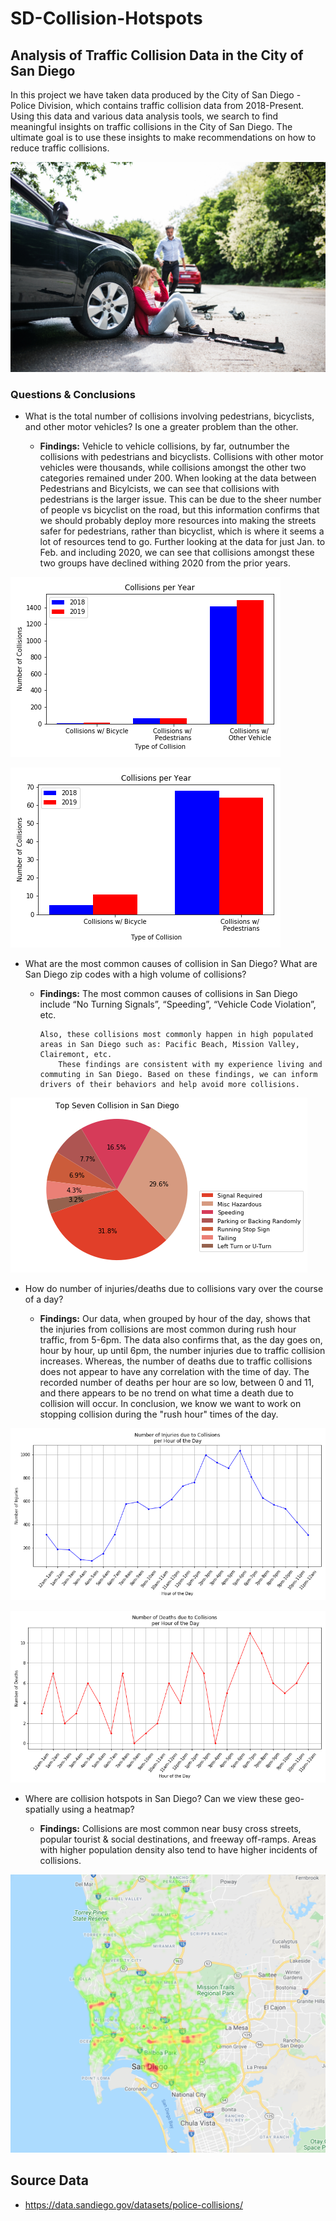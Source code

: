 # SD-Collision-Hotspots

## Analysis of Traffic Collision Data in the City of San Diego 

In this project we have taken data produced by the City of San Diego - Police Division, which contains traffic collision data from 2018-Present.
Using this data and various data analysis tools, we search to find meaningful insights on traffic collisions in the City of San Diego. The ultimate goal is to use these insights to make recommendations on how to reduce traffic collisions.


![Accident](images/accident.png)

### Questions & Conclusions

* What is the total number of collisions involving pedestrians, bicyclists, and other motor vehicles? Is one a greater problem than the other. 

  * **Findings:** Vehicle to vehicle collisions, by far, outnumber the collisions with pedestrians and bicyclists. Collisions with other motor vehicles were thousands, while collisions amongst the other two categories remained under 200.
		When looking at the data between Pedestrians and Bicylcists, we can see that collisions with pedestrians is the larger issue. This can be due to the sheer number of people vs bicyclist on the road, but this information 
		confirms that we should probably deploy more resources into making the streets safer for pedestrians, rather than bicyclist, which is where it seems a lot of resources tend to go. Further looking at the data for just Jan. to 
		Feb. and including 2020, we can see that collisions amongst these two groups have declined withing 2020 from the prior years.

![Bar1](images/Bar1.png)

![Bar2](images/Bar2.png)


* What are the most common causes of collision in San Diego? What are San Diego zip codes with a high volume of collisions?

  * **Findings:** The most common causes of collisions in San Diego include “No Turning Signals”, “Speeding”, “Vehicle Code Violation”, etc. 

		Also, these collisions most commonly happen in high populated areas in San Diego such as: Pacific Beach, Mission Valley, Clairemont, etc.
    		These findings are consistent with my experience living and commuting in San Diego. Based on these findings, we can inform drivers of their behaviors and help avoid more collisions. 

![Pie-Plot](images/pie_plot.png)


* How do number of injuries/deaths due to collisions vary over the course of a day?

  * **Findings:** Our data, when grouped by hour of the day, shows that the injuries from collisions are most common during rush hour traffic, from 5-6pm. The data also confirms that, as the day goes on, hour by hour, up until 6pm, the number
		  injuries due to traffic collision increases. Whereas, the number of deaths due to traffic collisions does not appear to have any correlation with the time of day. The recorded number of deaths per hour are so low, between 0 and 11,
		  and there appears to be no trend on what time a death due to collision will occur. In conclusion, we know we want to work on stopping collision during the "rush hour" times of the day.

![Line1](images/Line1.png)

![Line2](images/Line2.png)

  
* Where are collision hotspots in San Diego? Can we view these geo-spatially using a heatmap?

  * **Findings:** Collisions are most common near busy cross streets, popular tourist & social destinations, and freeway off-ramps. Areas with higher population density also tend to have higher incidents of collisions.

![Heatmap](images/heatmap.png)


## Source Data
* https://data.sandiego.gov/datasets/police-collisions/

